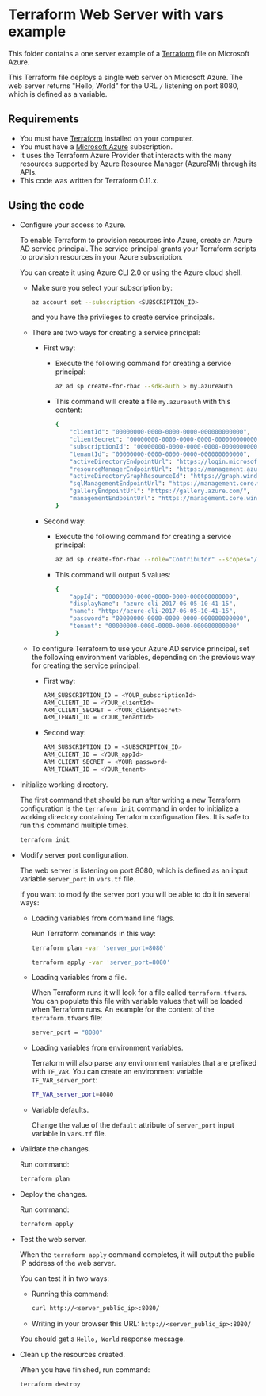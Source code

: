 # Terraform Web Server with vars example

This folder contains a one server example of a [Terraform](https://www.terraform.io/) file on Microsoft Azure.

This Terraform file deploys a single web server on Microsoft Azure. The web server returns "Hello, World" for the URL `/` listening on port 8080, which is defined as a variable.

## Requirements

* You must have [Terraform](https://www.terraform.io/) installed on your computer.
* You must have a [Microsoft Azure](https://azure.microsoft.com/) subscription.
* It uses the Terraform Azure Provider that interacts with the many resources supported by Azure Resource Manager (AzureRM) through its APIs.
* This code was written for Terraform 0.11.x.

## Using the code

* Configure your access to Azure.

  To enable Terraform to provision resources into Azure, create an Azure AD service principal. The service principal grants your Terraform scripts to provision resources in your Azure subscription.

  You can create it using Azure CLI 2.0 or using the Azure cloud shell.

  * Make sure you select your subscription by:

    ```bash
    az account set --subscription <SUBSCRIPTION_ID>
    ```

    and you have the privileges to create service principals.

  * There are two ways for creating a service principal:

    * First way:

      * Execute the following command for creating a service principal:
  
        ```bash
        az ad sp create-for-rbac --sdk-auth > my.azureauth
        ```

      * This command will create a file `my.azureauth` with this content:

        ```bash
        {
            "clientId": "00000000-0000-0000-0000-000000000000",
            "clientSecret": "00000000-0000-0000-0000-000000000000",
            "subscriptionId": "00000000-0000-0000-0000-000000000000",
            "tenantId": "00000000-0000-0000-0000-000000000000",
            "activeDirectoryEndpointUrl": "https://login.microsoftonline.com",
            "resourceManagerEndpointUrl": "https://management.azure.com/",
            "activeDirectoryGraphResourceId": "https://graph.windows.net/",
            "sqlManagementEndpointUrl": "https://management.core.windows.net:8443/",
            "galleryEndpointUrl": "https://gallery.azure.com/",
            "managementEndpointUrl": "https://management.core.windows.net/"
        }
        ```

    * Second way:

      * Execute the following command for creating a service principal:

        ```bash
        az ad sp create-for-rbac --role="Contributor" --scopes="/subscriptions/<SUBSCRIPTION_ID>"
        ```

      * This command will output 5 values:

        ```bash
        {
            "appId": "00000000-0000-0000-0000-000000000000",
            "displayName": "azure-cli-2017-06-05-10-41-15",
            "name": "http://azure-cli-2017-06-05-10-41-15",
            "password": "00000000-0000-0000-0000-000000000000",
            "tenant": "00000000-0000-0000-0000-000000000000"
        }
        ```

  * To configure Terraform to use your Azure AD service principal, set the following environment variables, depending on the previous way for creating the service principal:

    * First way:

      ```bash
      ARM_SUBSCRIPTION_ID = <YOUR_subscriptionId>
      ARM_CLIENT_ID = <YOUR_clientId>
      ARM_CLIENT_SECRET = <YOUR_clientSecret>
      ARM_TENANT_ID = <YOUR_tenantId>
      ```

    * Second way:

      ```bash
      ARM_SUBSCRIPTION_ID = <SUBSCRIPTION_ID>
      ARM_CLIENT_ID = <YOUR_appId>
      ARM_CLIENT_SECRET = <YOUR_password>
      ARM_TENANT_ID = <YOUR_tenant>
      ```

* Initialize working directory.

  The first command that should be run after writing a new Terraform configuration is the `terraform init` command in order to initialize a working directory containing Terraform configuration files. It is safe to run this command multiple times.

  ```bash
  terraform init
  ```

* Modify server port configuration.

  The web server is listening on port 8080, which is defined as an input variable `server_port` in `vars.tf` file.

  If you want to modify the server port you will be able to do it in several ways:

  * Loading variables from command line flags.

    Run Terraform commands in this way:

    ```bash
    terraform plan -var 'server_port=8080'
    ```

    ```bash
    terraform apply -var 'server_port=8080'
    ```

  * Loading variables from a file.

    When Terraform runs it will look for a file called `terraform.tfvars`. You can populate this file with variable values that will be loaded when Terraform runs. An example for the content of the `terraform.tfvars` file:

    ```bash
    server_port = "8080"
    ```

  * Loading variables from environment variables.

    Terraform will also parse any environment variables that are prefixed with `TF_VAR`. You can create an environment variable `TF_VAR_server_port`:

    ```bash
    TF_VAR_server_port=8080
    ```

  * Variable defaults.

    Change the value of the `default` attribute of `server_port` input variable in `vars.tf` file.

* Validate the changes.

  Run command:

  ```bash
  terraform plan
  ```

* Deploy the changes.

  Run command:

  ```bash
  terraform apply
  ```

* Test the web server.

  When the `terraform apply` command completes, it will output the public IP address of the web server.

  You can test it in two ways:
  
  * Running this command:

    ```bash
    curl http://<server_public_ip>:8080/
    ```

  * Writing in your browser this URL: `http://<server_public_ip>:8080/`

  You should get a `Hello, World` response message.

* Clean up the resources created.

  When you have finished, run command:

  ```bash
  terraform destroy
  ```